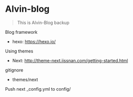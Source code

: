 # Alvin-blog

> This is Alvin-Blog backup


Blog framework
- hexo: https://hexo.io/


Using themes
- Next: http://theme-next.iissnan.com/getting-started.html

gitignore
- themes/next

Push next _config.yml  to config/
